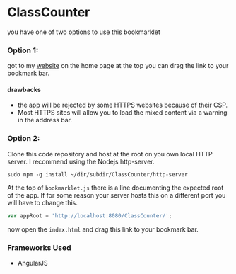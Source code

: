 # ClassCounter
you have one of two options to use this bookmarklet
### Option 1:
got to my [website](http://edcolosky.com) on the home page at the top you can drag the link to your bookmark bar.
#### drawbacks
- the app will be rejected by some HTTPS websites because of their CSP.
- Most HTTPS sites will allow you to load the mixed content via a warning in the address bar.

### Option 2:
Clone this code repository and host at the root on you own local HTTP server. I recommend using the Nodejs http-server.
```
sudo npm -g install ~/dir/subdir/ClassCounter/http-server
```
At the top of ```bookmarklet.js``` there is a line documenting the expected root of the app. If for some reason your server hosts this on a different port you will have to change this.
```javascript
var appRoot = 'http://localhost:8080/ClassCounter/';
```
now open the ```index.html``` and drag this link to your bookmark bar.

### Frameworks Used
- AngularJS

